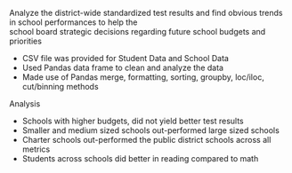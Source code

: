 Analyze the district-wide standardized test results and find obvious trends in school performances to help the  
school board strategic decisions regarding future school budgets and priorities
  - CSV file was provided for Student Data and School Data
  - Used Pandas data frame to clean and analyze the data 
  - Made use of Pandas merge, formatting, sorting, groupby, loc/iloc, cut/binning methods 

Analysis 
- Schools with higher budgets, did not yield better test results 
- Smaller and medium sized schools out-performed large sized schools
- Charter schools out-performed the public district schools across all metrics 
- Students across schools did better in reading compared to math 
